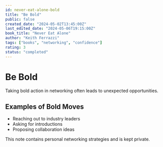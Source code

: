 ```yaml
---
id: never-eat-alone-bold
title: "Be Bold"
public: false
created_date: "2024-05-02T13:45:00Z"
last_edited_date: "2024-05-06T19:15:00Z"
book_title: "Never Eat Alone"
author: "Keith Ferrazzi"
tags: ["books", "networking", "confidence"]
rating: 3
status: "completed"
---
```


# Be Bold

Taking bold action in networking often leads to unexpected opportunities.

## Examples of Bold Moves

- Reaching out to industry leaders
- Asking for introductions
- Proposing collaboration ideas

This note contains personal networking strategies and is kept private.
